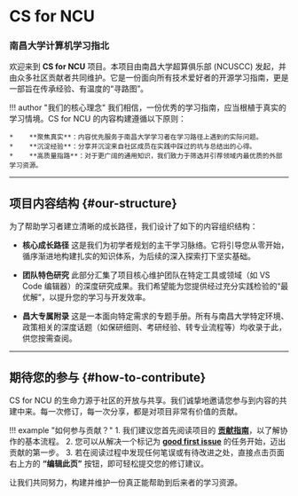 # CS for NCU
### 南昌大学计算机学习指北

欢迎来到 **CS for NCU** 项目。本项目由南昌大学超算俱乐部 (NCUSCC) 发起，并由众多社区贡献者共同维护。它是一份面向所有技术爱好者的开源学习指南，更是一部旨在传承经验、有温度的“寻路图”。

!!! author "我们的核心理念"
    我们相信，一份优秀的学习指南，应当根植于真实的学习情境。CS for NCU 的内容构建遵循以下原则：

    *    **聚焦真实**：内容优先服务于南昌大学学习者在学习路径上遇到的实际问题。
    *    **沉淀经验**：分享并沉淀来自社区成员在实践中踩过的坑与总结出的心得。
    *    **高质量指路**：对于更广阔的通用知识，我们致力于筛选并引荐领域内最优质的外部学习资源。

---

## 项目内容结构 {#our-structure}

为了帮助学习者建立清晰的成长路径，我们设计了如下的内容组织结构：

-   **核心成长路径**
    这是我们为初学者规划的主干学习脉络。它将引导您从零开始，循序渐进地构建扎实的知识体系，为后续的深入探索打下坚实基础。

-   **团队特色研究**
    此部分汇集了项目核心维护团队在特定工具或领域（如 VS Code 编辑器）的深度研究成果。我们希望能为您提供经过充分实践检验的“最优解”，以提升您的学习与开发效率。

-   **昌大专属附录**
    这是一本面向特定需求的专题手册。所有与南昌大学特定环境、政策相关的深度话题（如保研细则、考研经验、转专业流程等）均收录于此，供您按需查阅。

---

## 期待您的参与 {#how-to-contribute}

CS for NCU 的生命力源于社区的开放与共享。我们诚挚地邀请您参与到内容的共建中来。每一次修订，每一次分享，都是对项目非常有价值的贡献。

!!! example "如何参与贡献？"
    1.  我们建议您首先阅读项目的 **[贡献指南](./guides/contributing/how-to-contribute.md)**，以了解协作的基本流程。
    2.  您可以从解决一个标记为 **[good first issue](https://github.com/NCUSCC/cs4ncu/labels/good%20first%20issue)** 的任务开始，迈出贡献的第一步。
    3.  若在阅读过程中发现任何笔误或有待改进之处，直接点击页面右上方的 **“编辑此页”** 按钮，即可轻松提交您的修订建议。

让我们共同努力，构建并维护一份真正能帮助到后来者的学习资源。